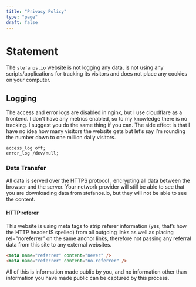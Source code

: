 ```yaml
---
title: "Privacy Policy"
type: "page"
draft: false
---
```



#  Statement
The `stefanos.io` website is not logging any data,
is not using any scripts/applications for tracking its visitors
and does not place any cookies on your computer.

##  Logging 
The access and error logs are disabled in nginx, but I use cloudflare as a frontend. I don't have any metrics enabled, so to my knowledge there is no tracking. 
I suggest you do the same thing if you can.
The side effect is that I have no idea how many visitors the website gets but let’s say I’m rounding the number down to one million daily visitors.

```nginx
access_log off;
error_log /dev/null;
```
### Data Transfer 
All data is served over the HTTPS protocol , encrypting all data between the browser and the server. 
Your network provider will still be able to see that you are downloading data from stefanos.io, but they will not be able to see the content.

#### HTTP referer
This website is using meta tags to strip referer information (yes, that’s how the HTTP header IS spelled) from all outgoing links as well as placing rel="noreferrer" on the same anchor links, therefore not passing any referral data from this site to any external websites.

```html
<meta name="referrer" content="never" />
<meta name="referrer" content="no-referrer" />
```

All of this is information made public by you, and no information other than information you have made public can be captured by this process.




